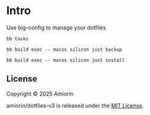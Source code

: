 # Intro
Use big-config to manage your dotfiles

``` shell
bb tasks

bb build exec -- macos silicon just backup

bb build exec -- macos silicon just install
```

## License

Copyright © 2025 Amiorin

amiorin/dotfiles-v3 is released under the [MIT License](https://opensource.org/licenses/MIT).
